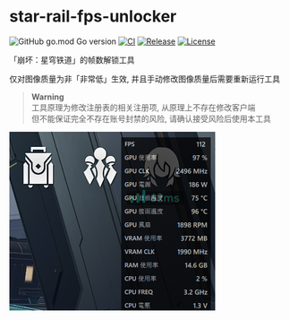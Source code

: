 # star-rail-fps-unlocker

![GitHub go.mod Go version](https://img.shields.io/github/go-mod/go-version/gizmo-ds/star-rail-fps-unlocker?style=flat-square)
[![CI](https://img.shields.io/github/actions/workflow/status/gizmo-ds/star-rail-fps-unlocker/release.yml?branch=main&label=CI&style=flat-square)](https://github.com/gizmo-ds/star-rail-fps-unlocker/actions/workflows/release.yml)
[![Release](https://img.shields.io/github/v/release/gizmo-ds/star-rail-fps-unlocker.svg?include_prereleases&style=flat-square)](https://github.com/gizmo-ds/star-rail-fps-unlocker/releases/latest)
[![License](https://img.shields.io/github/license/gizmo-ds/star-rail-fps-unlocker?style=flat-square)](./LICENSE)

「崩坏：星穹铁道」的帧数解锁工具

仅对图像质量为非「非常低」生效, 并且手动修改图像质量后需要重新运行工具

> **Warning**  
> 工具原理为修改注册表的相关注册项, 从原理上不存在修改客户端  
> 但不能保证完全不存在账号封禁的风险, 请确认接受风险后使用本工具

![screenshot_1.png](images/screenshot_1.png)
